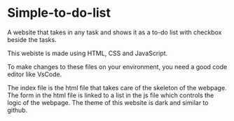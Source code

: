 # Simple-to-do-list
A website that takes in any task and shows it as a to-do list with checkbox beside the tasks.

This webiste is made using HTML, CSS and JavaScript. 

To make changes to these files on your environment, you need a good code editor like VsCode.

The index file is the html file that takes care of the skeleton of the webpage. 
The form in the  html file is linked to a list in the js file which controls the logic of the webpage.
The theme of this website is dark and similar to github.

